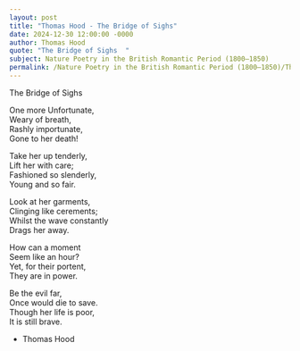 ```yaml
---
layout: post
title: "Thomas Hood - The Bridge of Sighs"
date: 2024-12-30 12:00:00 -0000
author: Thomas Hood
quote: "The Bridge of Sighs  "
subject: Nature Poetry in the British Romantic Period (1800–1850)
permalink: /Nature Poetry in the British Romantic Period (1800–1850)/Thomas Hood/Thomas Hood - The Bridge of Sighs
---
```


The Bridge of Sighs  

One more Unfortunate,  
Weary of breath,  
Rashly importunate,  
Gone to her death!  

Take her up tenderly,  
Lift her with care;  
Fashioned so slenderly,  
Young and so fair.  

Look at her garments,  
Clinging like cerements;  
Whilst the wave constantly  
Drags her away.  

How can a moment  
Seem like an hour?  
Yet, for their portent,  
They are in power.  

Be the evil far,  
Once would die to save.  
Though her life is poor,  
It is still brave.

- Thomas Hood
